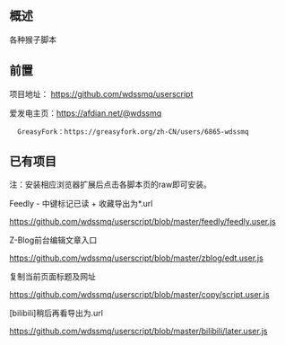 ## 概述

各种猴子脚本

## 前置

项目地址： https://github.com/wdssmq/userscript 

爱发电主页：https://afdian.net/@wdssmq

      GreasyFork：https://greasyfork.org/zh-CN/users/6865-wdssmq

## 已有项目  

注：安装相应浏览器扩展后点击各脚本页的raw即可安装。

Feedly - 中键标记已读 + 收藏导出为*.url

https://github.com/wdssmq/userscript/blob/master/feedly/feedly.user.js

Z-Blog前台编辑文章入口

https://github.com/wdssmq/userscript/blob/master/zblog/edt.user.js

复制当前页面标题及网址

https://github.com/wdssmq/userscript/blob/master/copy/script.user.js

[bilibili]稍后再看导出为.url

https://github.com/wdssmq/userscript/blob/master/bilibili/later.user.js